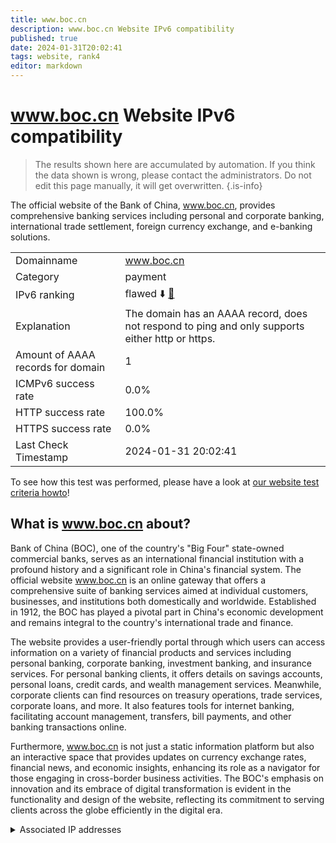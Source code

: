 ```yaml
---
title: www.boc.cn
description: www.boc.cn Website IPv6 compatibility
published: true
date: 2024-01-31T20:02:41
tags: website, rank4
editor: markdown
---
```


# www.boc.cn Website IPv6 compatibility

> The results shown here are accumulated by automation. If you think the data shown is wrong, please contact the administrators. 
> Do not edit this page manually, it will get overwritten.
{.is-info}

The official website of the Bank of China, www.boc.cn, provides comprehensive banking services including personal and corporate banking, international trade settlement, foreign currency exchange, and e-banking solutions.


|   |   |
| - | - |
| Domainname | www.boc.cn
| Category | payment |
| IPv6 ranking | flawed :arrow_down: [🔗](/howto/ranking) |
| Explanation | The domain has an AAAA record, does not respond to ping and only supports either http or https. |
| Amount of AAAA records for domain | 1 |
| ICMPv6 success rate | 0.0%|
| HTTP success rate | 100.0% |
| HTTPS success rate | 0.0% |
| Last Check Timestamp | 2024-01-31 20:02:41 |

To see how this test was performed, please have a look at [our website test criteria howto](/howto/testcriteria/website)!


## What is www.boc.cn about?
Bank of China (BOC), one of the country's "Big Four" state-owned commercial banks, serves as an international financial institution with a profound history and a significant role in China's financial system. The official website www.boc.cn is an online gateway that offers a comprehensive suite of banking services aimed at individual customers, businesses, and institutions both domestically and worldwide. Established in 1912, the BOC has played a pivotal part in China's economic development and remains integral to the country's international trade and finance.

The website provides a user-friendly portal through which users can access information on a variety of financial products and services including personal banking, corporate banking, investment banking, and insurance services. For personal banking clients, it offers details on savings accounts, personal loans, credit cards, and wealth management services. Meanwhile, corporate clients can find resources on treasury operations, trade services, corporate loans, and more. It also features tools for internet banking, facilitating account management, transfers, bill payments, and other banking transactions online.

Furthermore, www.boc.cn is not just a static information platform but also an interactive space that provides updates on currency exchange rates, financial news, and economic insights, enhancing its role as a navigator for those engaging in cross-border business activities. The BOC's emphasis on innovation and its embrace of digital transformation is evident in the functionality and design of the website, reflecting its commitment to serving clients across the globe efficiently in the digital era.



<details>
<summary>Associated IP addresses</summary>

2402:93c0:0:12::12

</details>

